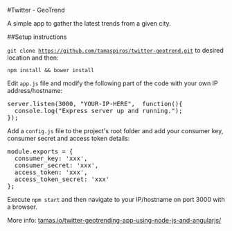 #Twitter - GeoTrend

A simple app to gather the latest trends from a given city.

##Setup instructions

<code>git clone https://github.com/tamaspiros/twitter-geotrend.git</code> to desired location and then:

<code>npm install && bower install</code>

Edit <code>app.js</code> file and modify the following part of the code with your own IP address/hostname:

<pre>
server.listen(3000, "YOUR-IP-HERE",  function(){
  console.log("Express server up and running.");
});
</pre>

Add a <code>config.js</code> file to the project's root folder and add your consumer key, consumer secret and access token details:
<pre>
module.exports = {
  consumer_key: 'xxx',
  consumer_secret: 'xxx',
  access_token: 'xxx',
  access_token_secret: 'xxx'
};
</pre>

Execute <code>npm start</code> and then navigate to your IP/hostname on port 3000 with a browser.

More info: <a href="http://tamas.io/twitter-geotrending-app-using-node-js-and-angularjs/" target="_blank">tamas.io/twitter-geotrending-app-using-node-js-and-angularjs/</a>
